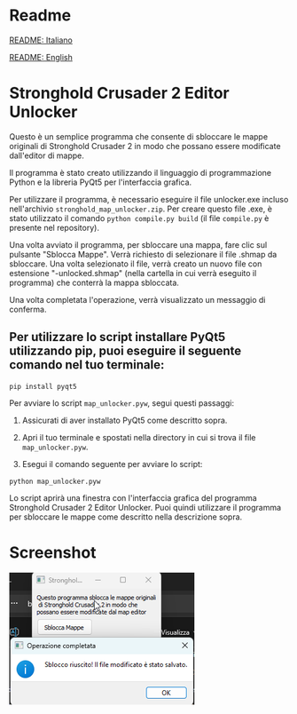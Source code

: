 # Readme
[README: Italiano](./README_IT.md)

[README: English](./README.md)
# Stronghold Crusader 2 Editor Unlocker

Questo è un semplice programma che consente di sbloccare le mappe originali di Stronghold Crusader 2 in modo che possano essere modificate dall'editor di mappe.

Il programma è stato creato utilizzando il linguaggio di programmazione Python e la libreria PyQt5 per l'interfaccia grafica.

Per utilizzare il programma, è necessario eseguire il file unlocker.exe incluso nell'archivio `stronghold_map_unlocker.zip`. Per creare questo file .exe, è stato utilizzato il comando `python compile.py build` (il file `compile.py` è presente nel repository).

Una volta avviato il programma, per sbloccare una mappa, fare clic sul pulsante "Sblocca Mappe". Verrà richiesto di selezionare il file .shmap da sbloccare. Una volta selezionato il file, verrà creato un nuovo file con estensione "-unlocked.shmap" (nella cartella in cui verrà eseguito il programma) che conterrà la mappa sbloccata.

Una volta completata l'operazione, verrà visualizzato un messaggio di conferma.

## Per utilizzare lo script installare PyQt5 utilizzando pip, puoi eseguire il seguente comando nel tuo terminale:

```
pip install pyqt5
```

Per avviare lo script `map_unlocker.pyw`, segui questi passaggi:

1. Assicurati di aver installato PyQt5 come descritto sopra.

2. Apri il tuo terminale e spostati nella directory in cui si trova il file `map_unlocker.pyw`.

3. Esegui il comando seguente per avviare lo script:

```
python map_unlocker.pyw
```

Lo script aprirà una finestra con l'interfaccia grafica del programma Stronghold Crusader 2 Editor Unlocker. Puoi quindi utilizzare il programma per sbloccare le mappe come descritto nella descrizione sopra.

# Screenshot

![SC2 Map Unlocker](https://github.com/nemmusu/sc2-map-unlocker/blob/main/screenshots/interface_example.png)